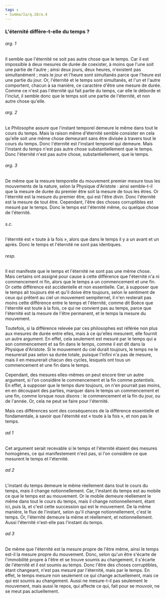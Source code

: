 ```yaml
---
tags : 
- Summa/Ia/q.10/a.4
---
```


### L'éternité diffère-t-elle du temps ?

###### arg. 1
Il semble que l'éternité ne soit pas autre chose que le temps. Car il est impossible à deux mesures de durée de coexister, à moins que l'une soit une partie de l'autre ; ainsi deux jours, deux heures, n'existent pas simultanément ; mais le jour et l'heure sont simultanés parce que l'heure est une partie du jour. Or, l'éternité et le temps sont simultanés, et l'un et l'autre comportent, chacun à sa manière, ce caractère d'être une mesure de durée. Comme ce n'est pas l'éternité qui fait partie du temps, car elle le déborde et l'inclut, il semble donc que le temps soit une partie de l'éternité, et non autre chose qu'elle. 

###### arg. 2
Le Philosophe assure que l'instant temporel demeure le même dans tout le cours du temps. Mais la raison même d'éternité semble consister en cela qu'elle soit une même chose demeurant sans être divisée à travers tout le cours du temps. Donc l'éternité est l'instant temporel qui demeure. Mais l'instant du temps n'est pas autre chose substantiellement que le temps. Donc l'éternité n'est pas autre chose, substantiellement, que le temps. 

###### arg. 3
De même que la mesure temporelle du mouvement premier mesure tous les mouvements de la nature, selon la Physique d'Aristote : ainsi semble-t-il que la mesure de durée du premier être soit la mesure de tous les êtres. Or l'éternité est la mesure du premier être, qui est l'être divin. Donc l'éternité est la mesure de tout être. Cependant, l'être des choses corruptibles est mesuré par le temps. Donc le temps est l'éternité même, ou quelque chose de l'éternité. 

###### s.c.
l'éternité est « toute à la fois », alors que dans le temps il y a un avant et un après. Donc le temps et l'éternité ne sont pas identiques. 

###### resp.
Il est manifeste que le temps et l'éternité ne sont pas une même chose. Mais certains ont assigné pour cause à cette différence que l'éternité n'a ni commencement ni fin, alors que le temps a un commencement et une fin. Or cette différence est accidentelle et non essentielle. Car, à supposer que le temps ait toujours été et qu'il doive être toujours, selon le sentiment de ceux qui prêtent au ciel un mouvement sempiternel, il n'en resterait pas moins cette différence entre le temps et l'éternité, comme dit Boèce que l'éternité est toute à la fois, ce qui ne convient pas au temps, parce que l'éternité est la mesure de l'être permanent, et le temps la mesure du mouvement. 

Toutefois, si la différence relevée par ces philosophes est référée non plus aux mesures de durée entre elles, mais à ce qu'elles mesurent, elle fournit un autre argument. En effet, cela seulement est mesuré par le temps qui a son commencement et sa fin dans le temps, comme il est dit dans la Physique d'Aristote. Si le mouvement du ciel durait toujours, le temps ne le mesurerait pas selon sa durée totale, puisque l'infini n'a pas de mesure, mais il en mesurerait chacun des cycles, lesquels ont tous un commencement et une fin dans le temps. 

Cependant, des mesures elles-mêmes on peut encore tirer un autre argument, si l'on considère le commencement et la fin comme potentiels. En effet, à supposer que le temps dure toujours, on n'en pourrait pas moins, en en découpant des parties, marquer dans le temps un commencement et une fin, comme lorsque nous disons : le commencement et la fin du jour, ou de l'année. Or, cela ne peut se faire pour l'éternité. 

Mais ces différences sont des conséquences de la différence essentielle et fondamentale, à savoir que l'éternité est « toute à la fois », et non pas le temps. 

###### ad 1
Cet argument serait recevable si le temps et l'éternité étaient des mesures homogènes, ce qui manifestement n'est pas, si l'on considère ce que mesurent le temps et l'éternité. 

###### ad 2
L'instant du temps demeure le même réellement dans tout le cours du temps, mais il change notionnellement. Car, l'instant du temps est au mobile ce que le temps est au mouvement. Or le mobile demeure réellement le même dans tout le cours du temps, mais il change notionnellement, étant ici, puis là, et c'est cette succession qui est le mouvement. De la même manière, le flux de l'instant, selon qu'il change notionnellement, c'est le temps. Or, l'éternité demeure la même et réellement, et notionnellement. Aussi l'éternité n'est-elle pas l'instant du temps. 

###### ad 3
De même que l'éternité est la mesure propre de l'être même, ainsi le temps est-il la mesure propre du mouvement. Donc, selon qu'un être s'écarte de l'immobilité propre à l'être et se trouve soumis au changement, il s'écarte de l'éternité et il est soumis au temps. Donc l'être des choses corruptibles, étant changeant, n'est pas mesuré par l'éternité, mais par le temps. En effet, le temps mesure non seulement ce qui change actuellement, mais ce qui est soumis au changement. Aussi ne mesure-t-il pas seulement le mouvement, mais aussi le repos, qui affecte ce qui, fait pour se mouvoir, ne se meut pas actuellement. 



